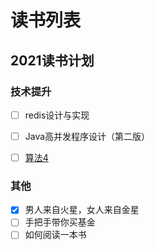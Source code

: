 # 读书列表
## 2021读书计划
### 技术提升
- [ ] redis设计与实现
- [ ] Java高并发程序设计（第二版）
- [ ] [算法4](https://algs4.cs.princeton.edu/home/)


### 其他
- [x] 男人来自火星，女人来自金星
- [ ] 手把手带你买基金
- [ ] 如何阅读一本书